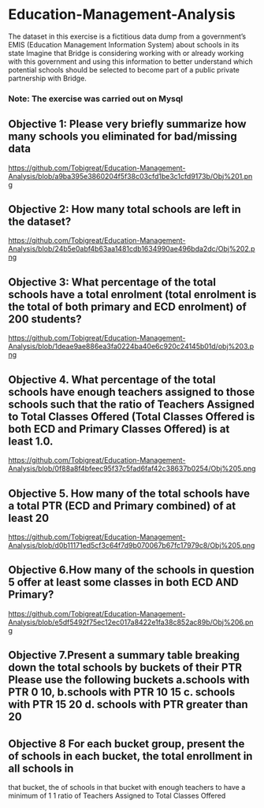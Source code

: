 # Education-Management-Analysis
The dataset in this exercise is a fictitious data dump from a government’s EMIS (Education Management
Information System) about schools in its state Imagine that Bridge is considering working with or already
working with this government and using this information to better understand which potential schools should
be selected to become part of a public private partnership with Bridge. 

### Note: The exercise was carried out on Mysql 
## Objective 1: Please very briefly summarize how many schools you eliminated for bad/missing data
https://github.com/Tobigreat/Education-Management-Analysis/blob/a9ba395e3860204f5f38c03cfd1be3c1cfd9173b/Obj%201.png

## Objective 2: How many total schools are left in the dataset?
https://github.com/Tobigreat/Education-Management-Analysis/blob/24b5e0abf4b63aa1481cdb1634990ae496bda2dc/Obj%202.png 

## Objective 3: What percentage of the total schools have a total enrolment (total enrolment is the total of both primary and ECD enrolment) of 200 students?
https://github.com/Tobigreat/Education-Management-Analysis/blob/1deae9ae886ea3fa0224ba40e6c920c24145b01d/obj%203.png 

## Objective 4. What percentage of the total schools have enough teachers assigned to those schools such that the ratio of Teachers Assigned to Total Classes Offered (Total Classes Offered is both ECD and Primary Classes Offered) is at least 1.0. 
https://github.com/Tobigreat/Education-Management-Analysis/blob/0f88a8f4bfeec95f37c5fad6faf42c38637b0254/Obj%205.png 

## Objective 5. How many of the total schools have a total PTR (ECD and Primary combined) of at least 20
https://github.com/Tobigreat/Education-Management-Analysis/blob/d0b11171ed5cf3c64f7d9b070067b67fc17979c8/Obj%205.png 

## Objective 6.How many of the schools in question 5 offer at least some classes in both ECD AND Primary?
https://github.com/Tobigreat/Education-Management-Analysis/blob/e5df5492f75ec12ec017a8422e1fa38c852ac89b/Obj%206.png 

## Objective 7.Present a summary table breaking down the total schools by buckets of their PTR Please use the following buckets a.schools with PTR 0 10, b.schools with PTR 10 15 c. schools with PTR 15 20 d. schools with PTR greater than 20

## Objective 8 For each bucket group, present the of schools in each bucket, the total enrollment in all schools in
that bucket, the of schools in that bucket with enough teachers to have a minimum of 1 1 ratio of
Teachers Assigned to Total Classes Offered
